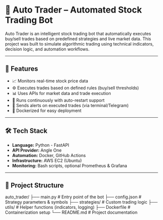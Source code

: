 # 🧠 Auto Trader – Automated Stock Trading Bot

Auto Trader is an intelligent stock trading bot that automatically executes buy/sell trades based on predefined strategies and live market data. 
This project was built to simulate algorithmic trading using technical indicators, decision logic, and automation workflows.

---

## 🚀 Features

- 📈 Monitors real-time stock price data
- ⚙️ Executes trades based on defined rules (buy/sell thresholds)
- 📊 Uses APIs for market data and trade execution
- 🔁 Runs continuously with auto-restart support
- 📩 Sends alerts on executed trades (via terminal/Telegram)
- 🐳 Dockerized for easy deployment

---

## 🛠️ Tech Stack

- **Language:** Python - FastAPI
- **API Provider:** Angle One 
- **Automation:** Docker, GitHub Actions
- **Infrastructure:** AWS EC2 (Ubuntu)
- **Monitoring:** Bash scripts, optional Prometheus & Grafana

---

## 📁 Project Structure
   auto_trader/
├── main.py # Entry point of the bot
├── config.json # Strategy parameters & symbols
├── strategies/ # Custom trading logic
├── utils/ # Helper functions (indicators, logging)
├── Dockerfile # Containerization setup
└── README.md # Project documentation

 

  

  

